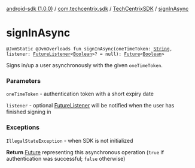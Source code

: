 [android-sdk (1.0.0)](../../index.md) / [com.techcentrix.sdk](../index.md) / [TechCentrixSDK](index.md) / [signInAsync](./sign-in-async.md)

# signInAsync

`@JvmStatic @JvmOverloads fun signInAsync(oneTimeToken: `[`String`](https://kotlinlang.org/api/latest/jvm/stdlib/kotlin/-string/index.html)`, listener: `[`FutureListener`](../../com.techcentrix.sdk.util/-future-listener/index.md)`<`[`Boolean`](https://kotlinlang.org/api/latest/jvm/stdlib/kotlin/-boolean/index.html)`>? = null): `[`Future`](https://developer.android.com/reference/java/util/concurrent/Future.html)`<`[`Boolean`](https://kotlinlang.org/api/latest/jvm/stdlib/kotlin/-boolean/index.html)`>`

Signs in/up a user asynchronously with the given `oneTimeToken`.

### Parameters

`oneTimeToken` - authentication token with a short expiry date

`listener` - optional [FutureListener](../../com.techcentrix.sdk.util/-future-listener/index.md) will be notified when the user has finished signing in

### Exceptions

`IllegalStateException` - when SDK is not initialized

**Return**
[Future](https://developer.android.com/reference/java/util/concurrent/Future.html) representing this asynchronous operation (`true` if authentication was successful; `false` otherwise)

